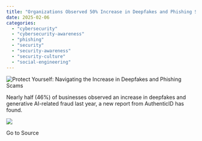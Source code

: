 ```yaml
---
title: "Organizations Observed 50% Increase in Deepfakes and Phishing Scams in 2024"
date: 2025-02-06
categories: 
  - "cybersecurity"
  - "cybersecurity-awareness"
  - "phishing"
  - "security"
  - "security-awareness"
  - "security-culture"
  - "social-engineering"
---
```


![Protect Yourself: Navigating the Increase in Deepfakes and Phishing Scams](https://blog.knowbe4.com/hubfs/Deepfake.jpg)

Nearly half (46%) of businesses observed an increase in deepfakes and generative AI-related fraud last year, a new report from AuthenticID has found.

![](https://track.hubspot.com/__ptq.gif?a=241394&k=14&r=https%3A%2F%2Fblog.knowbe4.com%2Fprotect-yourself-navigating-the-increase-in-deepfakes-and-phishing-scams&bu=https%253A%252F%252Fblog.knowbe4.com&bvt=rss)

Go to Source
